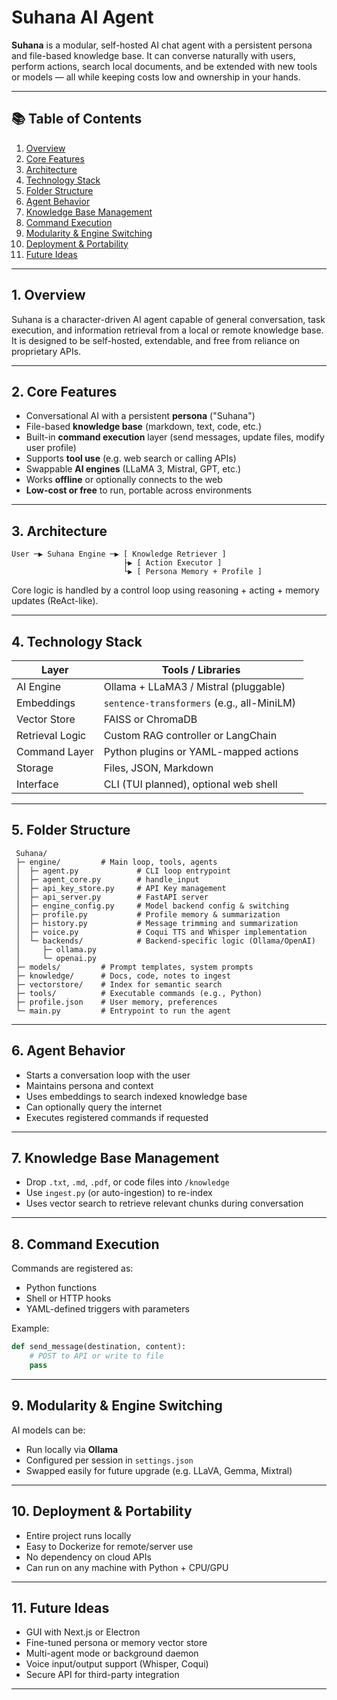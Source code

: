 # Suhana AI Agent

**Suhana** is a modular, self-hosted AI chat agent with a persistent persona and file-based knowledge base. It can converse naturally with users, perform actions, search local documents, and be extended with new tools or models — all while keeping costs low and ownership in your hands.

---

## 📚 Table of Contents

1. [Overview](#overview)
2. [Core Features](#core-features)
3. [Architecture](#architecture)
4. [Technology Stack](#technology-stack)
5. [Folder Structure](#folder-structure)
6. [Agent Behavior](#agent-behavior)
7. [Knowledge Base Management](#knowledge-base-management)
8. [Command Execution](#command-execution)
9. [Modularity & Engine Switching](#modularity--engine-switching)
10. [Deployment & Portability](#deployment--portability)
11. [Future Ideas](#future-ideas)

---

## 1. Overview

Suhana is a character-driven AI agent capable of general conversation, task execution, and information retrieval from a local or remote knowledge base. It is designed to be self-hosted, extendable, and free from reliance on proprietary APIs.

---

## 2. Core Features

- Conversational AI with a persistent **persona** ("Suhana")
- File-based **knowledge base** (markdown, text, code, etc.)
- Built-in **command execution** layer (send messages, update files, modify user profile)
- Supports **tool use** (e.g. web search or calling APIs)
- Swappable **AI engines** (LLaMA 3, Mistral, GPT, etc.)
- Works **offline** or optionally connects to the web
- **Low-cost or free** to run, portable across environments

---

## 3. Architecture

```
User ─▶ Suhana Engine ─▶ [ Knowledge Retriever ]
                         ├▶ [ Action Executor ]
                         └▶ [ Persona Memory + Profile ]
```

Core logic is handled by a control loop using reasoning + acting + memory updates (ReAct-like).

---

## 4. Technology Stack

| Layer              | Tools / Libraries                           |
|-------------------|----------------------------------------------|
| AI Engine          | Ollama + LLaMA3 / Mistral (pluggable)       |
| Embeddings         | `sentence-transformers` (e.g., all-MiniLM)  |
| Vector Store       | FAISS or ChromaDB                           |
| Retrieval Logic    | Custom RAG controller or LangChain          |
| Command Layer      | Python plugins or YAML-mapped actions       |
| Storage            | Files, JSON, Markdown                       |
| Interface          | CLI (TUI planned), optional web shell       |

---

## 5. Folder Structure

```
 Suhana/
 ├─ engine/         # Main loop, tools, agents
 │  ├─ agent.py             # CLI loop entrypoint
 │  ├─ agent_core.py        # handle_input
 │  ├─ api_key_store.py     # API Key management
 │  ├─ api_server.py        # FastAPI server
 │  ├─ engine_config.py     # Model backend config & switching
 │  ├─ profile.py           # Profile memory & summarization
 │  ├─ history.py           # Message trimming and summarization
 │  ├─ voice.py             # Coqui TTS and Whisper implementation
 │  └─ backends/            # Backend-specific logic (Ollama/OpenAI)
 │     ├─ ollama.py
 │     └─ openai.py
 ├─ models/         # Prompt templates, system prompts
 ├─ knowledge/      # Docs, code, notes to ingest
 ├─ vectorstore/    # Index for semantic search
 ├─ tools/          # Executable commands (e.g., Python)
 ├─ profile.json    # User memory, preferences
 └─ main.py         # Entrypoint to run the agent
```

---

## 6. Agent Behavior

- Starts a conversation loop with the user
- Maintains persona and context
- Uses embeddings to search indexed knowledge base
- Can optionally query the internet
- Executes registered commands if requested

---

## 7. Knowledge Base Management

- Drop `.txt`, `.md`, `.pdf`, or code files into `/knowledge`
- Use `ingest.py` (or auto-ingestion) to re-index
- Uses vector search to retrieve relevant chunks during conversation

---

## 8. Command Execution

Commands are registered as:
- Python functions
- Shell or HTTP hooks
- YAML-defined triggers with parameters

Example:
```python
def send_message(destination, content):
    # POST to API or write to file
    pass
```

---

## 9. Modularity & Engine Switching

AI models can be:
- Run locally via **Ollama**
- Configured per session in `settings.json`
- Swapped easily for future upgrade (e.g. LLaVA, Gemma, Mixtral)

---

## 10. Deployment & Portability

- Entire project runs locally
- Easy to Dockerize for remote/server use
- No dependency on cloud APIs
- Can run on any machine with Python + CPU/GPU

---

## 11. Future Ideas

- GUI with Next.js or Electron
- Fine-tuned persona or memory vector store
- Multi-agent mode or background daemon
- Voice input/output support (Whisper, Coqui)
- Secure API for third-party integration

---
